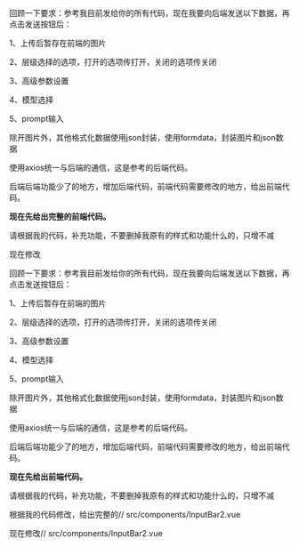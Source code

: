 回顾一下要求：参考我目前发给你的所有代码，现在我要向后端发送以下数据，再点击发送按钮后：

1、上传后暂存在前端的图片

2、层级选择的选项，打开的选项传打开，关闭的选项传关闭

3、高级参数设置

4、模型选择

5、prompt输入

除开图片外，其他格式化数据使用json封装，使用formdata，封装图片和json数据

使用axios统一与后端的通信，这是参考的后端代码。

后端后端功能少了的地方，增加后端代码，前端代码需要修改的地方，给出前端代码。

**现在先给出完整的前端代码。**

请根据我的代码，补充功能，不要删掉我原有的样式和功能什么的，只增不减

现在修改








回顾一下要求：参考我目前发给你的所有代码，现在我要向后端发送以下数据，再点击发送按钮后：

  

1、上传后暂存在前端的图片

  

2、层级选择的选项，打开的选项传打开，关闭的选项传关闭

  

3、高级参数设置

  

4、模型选择

  

5、prompt输入

  

除开图片外，其他格式化数据使用json封装，使用formdata，封装图片和json数据

  

使用axios统一与后端的通信，这是参考的后端代码。

  

后端后端功能少了的地方，增加后端代码，前端代码需要修改的地方，给出前端代码。

  

**现在先给出前端代码。**

  

请根据我的代码，补充功能，不要删掉我原有的样式和功能什么的，只增不减

根据我的代码修改，给出完整的// src/components/InputBar2.vue

现在修改// src/components/InputBar2.vue